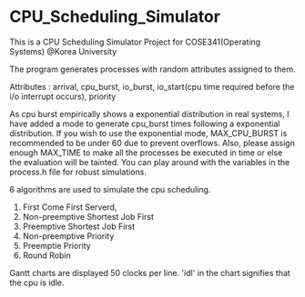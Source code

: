 # CPU_Scheduling_Simulator
This is a CPU Scheduling Simulator Project for COSE341(Operating Systems) @Korea University

The program generates processes with random attributes assigned to them.

Attributes : arrival, cpu_burst, io_burst, io_start(cpu time required before the i/o interrupt occurs), priority

As cpu burst empirically shows a exponential distribution in real systems, I have added a mode to generate cpu_burst times following a exponential distribution. If you wish to use the exponential mode, MAX_CPU_BURST is recommended to be under 60 due to prevent overflows.
Also, please assign enough MAX_TIME to make all the processes be executed in time or else the evaluation will be tainted. You can play around with the variables in the process.h file for robust simulations.

6 algorithms are used to simulate the cpu scheduling.
 
1. First Come First Serverd, 
2. Non-preemptive Shortest Job First
3. Preemptive Shortest Job First
4. Non-preemptive Priority
5. Preemptie Priority
6. Round Robin

Gantt charts are displayed 50 clocks per line. 'idl' in the chart signifies that the cpu is idle.
